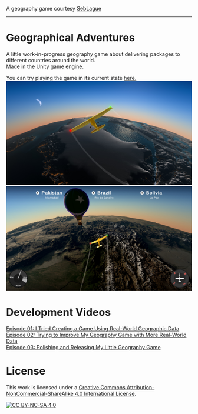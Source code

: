 A geography game courtesy [SebLague](https://github.com/SebLague/Geographical-Adventures)

----

# Geographical Adventures
A little work-in-progress geography game about delivering packages to different countries around the world. </br>
Made in the Unity game engine.

You can try playing the game in its current state [here.](https://sebastian.itch.io/geographical-adventures)
![Image](https://raw.githubusercontent.com/SebLague/Images/master/Geographical%20Adventures.jpg)
![Image](https://raw.githubusercontent.com/SebLague/Images/master/Geographical%20Adventures%202.jpg)
# Development Videos
[Episode 01: I Tried Creating a Game Using Real-World Geographic Data](https://youtu.be/sLqXFF8mlEU) </br>
[Episode 02: Trying to Improve My Geography Game with More Real-World Data](https://youtu.be/UXD97l7ZT0w) </br>
[Episode 03: Polishing and Releasing My Little Geography Game](https://www.youtube.com/watch?v=pNp4ug5F6To)


# License
This work is licensed under a
[Creative Commons Attribution-NonCommercial-ShareAlike 4.0 International License][cc-by-nc-sa].

[![CC BY-NC-SA 4.0][cc-by-nc-sa-image]][cc-by-nc-sa]

[cc-by-nc-sa]: http://creativecommons.org/licenses/by-nc-sa/4.0/
[cc-by-nc-sa-image]: https://licensebuttons.net/l/by-nc-sa/4.0/88x31.png
[cc-by-nc-sa-shield]: https://img.shields.io/badge/License-CC%20BY--NC--SA%204.0-lightgrey.svg
